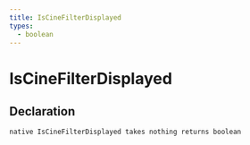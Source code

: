 ```yaml
---
title: IsCineFilterDisplayed
types:
  - boolean
---
```


# IsCineFilterDisplayed

## Declaration

```jass
native IsCineFilterDisplayed takes nothing returns boolean
```

